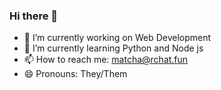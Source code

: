 ### Hi there 👋

<!--
**MatchaOnMuffins/MatchaOnMuffins** is a ✨ _special_ ✨ repository because its `README.md` (this file) appears on your GitHub profile.

Here are some ideas to get you started:
- 👯 I’m looking to collaborate on ...
- 🤔 I’m looking for help with ...
- 💬 Ask me about ...
- ⚡ Fun fact: ...
-->
- 🔭 I’m currently working on Web Development
- 🌱 I’m currently learning Python and Node js
- 📫 How to reach me: matcha@rchat.fun
- 😄 Pronouns: They/Them

